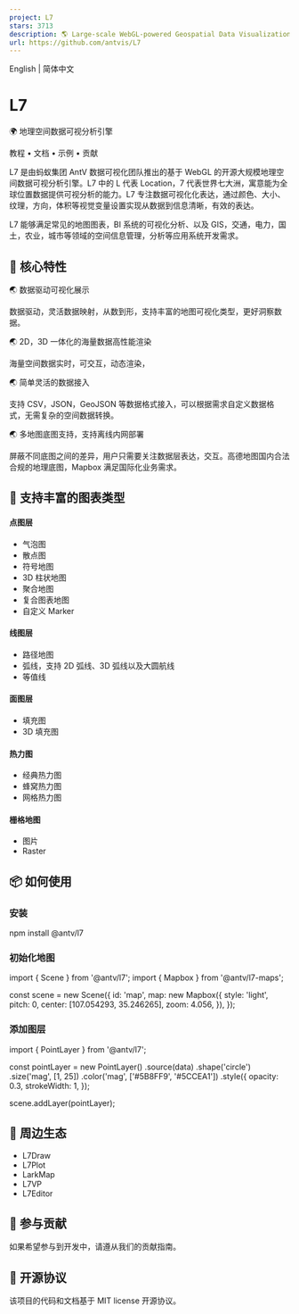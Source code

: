 ```yaml
---
project: L7
stars: 3713
description: 🌎 Large-scale WebGL-powered Geospatial Data Visualization analysis engine.
url: https://github.com/antvis/L7
---
```


English | 简体中文

L7
==

🌍 地理空间数据可视分析引擎

教程 • 文档 • 示例 • 贡献

L7 是由蚂蚁集团 AntV 数据可视化团队推出的基于 WebGL 的开源大规模地理空间数据可视分析引擎。L7 中的 L 代表 Location，7 代表世界七大洲，寓意能为全球位置数据提供可视分析的能力。L7 专注数据可视化化表达，通过颜色、大小、纹理，方向，体积等视觉变量设置实现从数据到信息清晰，有效的表达。

L7 能够满足常见的地图图表，BI 系统的可视化分析、以及 GIS，交通，电力，国土，农业，城市等领域的空间信息管理，分析等应用系统开发需求。

🌟 核心特性
-------

🌏 数据驱动可视化展示

数据驱动，灵活数据映射，从数到形，支持丰富的地图可视化类型，更好洞察数据。

🌏 2D，3D 一体化的海量数据高性能渲染

海量空间数据实时，可交互，动态渲染，

🌏 简单灵活的数据接入

支持 CSV，JSON，GeoJSON 等数据格式接入，可以根据需求自定义数据格式，无需复杂的空间数据转换。

🌏 多地图底图支持，支持离线内网部署

屏蔽不同底图之间的差异，用户只需要关注数据层表达，交互。高德地图国内合法合规的地理底图，Mapbox 满足国际化业务需求。

🌈 支持丰富的图表类型
------------

#### 点图层

-   气泡图
-   散点图
-   符号地图
-   3D 柱状地图
-   聚合地图
-   复合图表地图
-   自定义 Marker

#### 线图层

-   路径地图
-   弧线，支持 2D 弧线、3D 弧线以及大圆航线
-   等值线

#### 面图层

-   填充图
-   3D 填充图

#### 热力图

-   经典热力图
-   蜂窝热力图
-   网格热力图

#### 栅格地图

-   图片
-   Raster

📦 如何使用
-------

### 安装

npm install @antv/l7

### 初始化地图

import { Scene } from '@antv/l7';
import { Mapbox } from '@antv/l7-maps';

const scene \= new Scene({
  id: 'map',
  map: new Mapbox({
    style: 'light',
    pitch: 0,
    center: \[107.054293, 35.246265\],
    zoom: 4.056,
  }),
});

### 添加图层

import { PointLayer } from '@antv/l7';

const pointLayer \= new PointLayer()
  .source(data)
  .shape('circle')
  .size('mag', \[1, 25\])
  .color('mag', \['#5B8FF9', '#5CCEA1'\])
  .style({
    opacity: 0.3,
    strokeWidth: 1,
  });

scene.addLayer(pointLayer);

🔗 周边生态
-------

-   L7Draw
-   L7Plot
-   LarkMap
-   L7VP
-   L7Editor

🤝 参与贡献
-------

如果希望参与到开发中，请遵从我们的贡献指南。

📄 开源协议
-------

该项目的代码和文档基于 MIT license 开源协议。
